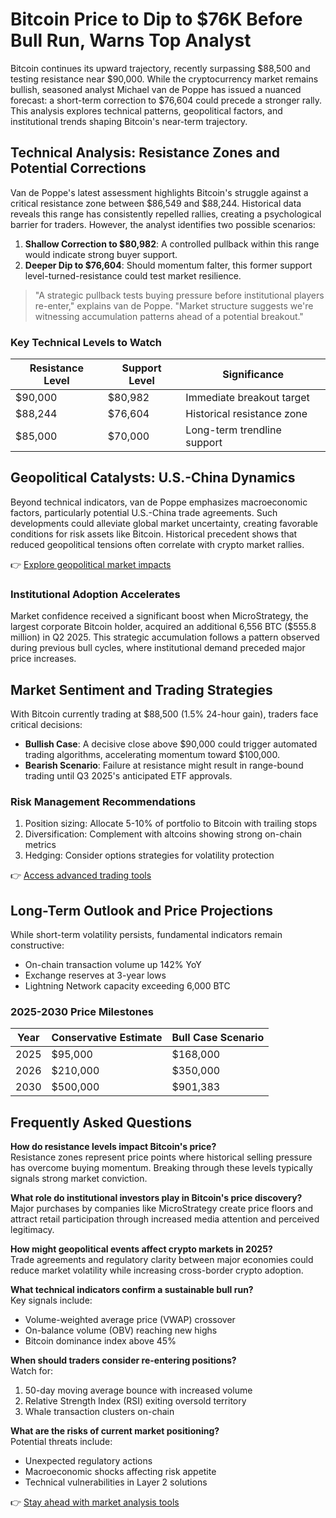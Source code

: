 # Bitcoin Price to Dip to $76K Before Bull Run, Warns Top Analyst

Bitcoin continues its upward trajectory, recently surpassing $88,500 and testing resistance near $90,000. While the cryptocurrency market remains bullish, seasoned analyst Michael van de Poppe has issued a nuanced forecast: a short-term correction to $76,604 could precede a stronger rally. This analysis explores technical patterns, geopolitical factors, and institutional trends shaping Bitcoin's near-term trajectory.

## Technical Analysis: Resistance Zones and Potential Corrections

Van de Poppe's latest assessment highlights Bitcoin's struggle against a critical resistance zone between $86,549 and $88,244. Historical data reveals this range has consistently repelled rallies, creating a psychological barrier for traders. However, the analyst identifies two possible scenarios:

1. **Shallow Correction to $80,982**: A controlled pullback within this range would indicate strong buyer support.
2. **Deeper Dip to $76,604**: Should momentum falter, this former support level-turned-resistance could test market resilience.

> "A strategic pullback tests buying pressure before institutional players re-enter," explains van de Poppe. "Market structure suggests we're witnessing accumulation patterns ahead of a potential breakout."

### Key Technical Levels to Watch
| Resistance Level | Support Level | Significance |
|------------------|---------------|--------------|
| $90,000          | $80,982       | Immediate breakout target |
| $88,244          | $76,604       | Historical resistance zone |
| $85,000          | $70,000       | Long-term trendline support |

## Geopolitical Catalysts: U.S.-China Dynamics

Beyond technical indicators, van de Poppe emphasizes macroeconomic factors, particularly potential U.S.-China trade agreements. Such developments could alleviate global market uncertainty, creating favorable conditions for risk assets like Bitcoin. Historical precedent shows that reduced geopolitical tensions often correlate with crypto market rallies.

👉 [Explore geopolitical market impacts](https://bit.ly/okx-bonus)

### Institutional Adoption Accelerates

Market confidence received a significant boost when MicroStrategy, the largest corporate Bitcoin holder, acquired an additional 6,556 BTC ($555.8 million) in Q2 2025. This strategic accumulation follows a pattern observed during previous bull cycles, where institutional demand preceded major price increases.

## Market Sentiment and Trading Strategies

With Bitcoin currently trading at $88,500 (1.5% 24-hour gain), traders face critical decisions:
- **Bullish Case**: A decisive close above $90,000 could trigger automated trading algorithms, accelerating momentum toward $100,000.
- **Bearish Scenario**: Failure at resistance might result in range-bound trading until Q3 2025's anticipated ETF approvals.

### Risk Management Recommendations
1. Position sizing: Allocate 5-10% of portfolio to Bitcoin with trailing stops
2. Diversification: Complement with altcoins showing strong on-chain metrics
3. Hedging: Consider options strategies for volatility protection

👉 [Access advanced trading tools](https://bit.ly/okx-bonus)

## Long-Term Outlook and Price Projections

While short-term volatility persists, fundamental indicators remain constructive:
- On-chain transaction volume up 142% YoY
- Exchange reserves at 3-year lows
- Lightning Network capacity exceeding 6,000 BTC

### 2025-2030 Price Milestones
| Year | Conservative Estimate | Bull Case Scenario |
|------|-----------------------|--------------------|
| 2025 | $95,000               | $168,000           |
| 2026 | $210,000              | $350,000           |
| 2030 | $500,000              | $901,383           |

## Frequently Asked Questions

**How do resistance levels impact Bitcoin's price?**  
Resistance zones represent price points where historical selling pressure has overcome buying momentum. Breaking through these levels typically signals strong market conviction.

**What role do institutional investors play in Bitcoin's price discovery?**  
Major purchases by companies like MicroStrategy create price floors and attract retail participation through increased media attention and perceived legitimacy.

**How might geopolitical events affect crypto markets in 2025?**  
Trade agreements and regulatory clarity between major economies could reduce market volatility while increasing cross-border crypto adoption.

**What technical indicators confirm a sustainable bull run?**  
Key signals include:  
- Volume-weighted average price (VWAP) crossover  
- On-balance volume (OBV) reaching new highs  
- Bitcoin dominance index above 45%

**When should traders consider re-entering positions?**  
Watch for:  
1. 50-day moving average bounce with increased volume  
2. Relative Strength Index (RSI) exiting oversold territory  
3. Whale transaction clusters on-chain

**What are the risks of current market positioning?**  
Potential threats include:  
- Unexpected regulatory actions  
- Macroeconomic shocks affecting risk appetite  
- Technical vulnerabilities in Layer 2 solutions

👉 [Stay ahead with market analysis tools](https://bit.ly/okx-bonus)